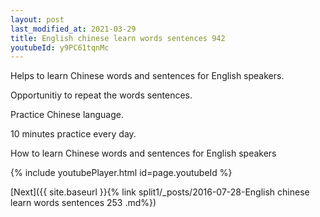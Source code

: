 ```yaml
---
layout: post
last_modified_at: 2021-03-29
title: English chinese learn words sentences 942 
youtubeId: y9PC61tqnMc
---
```

 
 
Helps to learn Chinese words and sentences for English speakers.

Opportunitiy to repeat the words sentences. 

Practice Chinese language. 
 
10 minutes practice every day. 
 
How to learn Chinese words and sentences for English speakers 
 
{% include youtubePlayer.html id=page.youtubeId %}
 
 
[Next]({{ site.baseurl }}{% link  split1/_posts/2016-07-28-English chinese learn words sentences 253 .md%})
 
